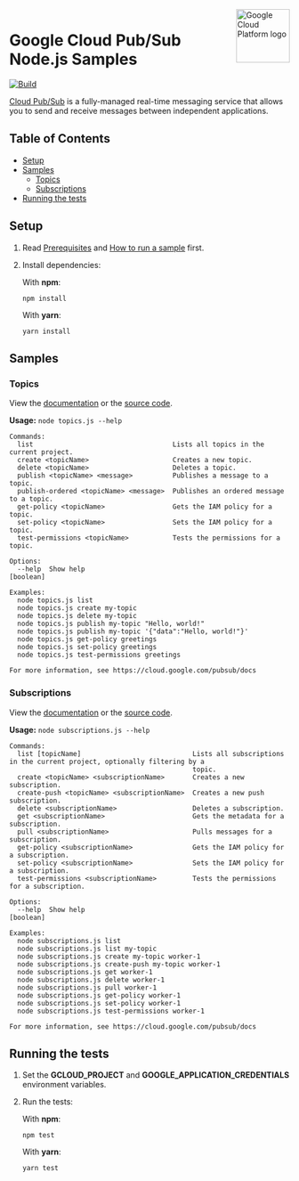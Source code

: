 <img src="https://avatars2.githubusercontent.com/u/2810941?v=3&s=96" alt="Google Cloud Platform logo" title="Google Cloud Platform" align="right" height="96" width="96"/>

# Google Cloud Pub/Sub Node.js Samples

[![Build](https://storage.googleapis.com/cloud-docs-samples-badges/GoogleCloudPlatform/nodejs-docs-samples/nodejs-docs-samples-pubsub.svg)]()

[Cloud Pub/Sub](https://cloud.google.com/pubsub/docs) is a fully-managed real-time messaging service that allows you to send and receive messages between independent applications.

## Table of Contents

* [Setup](#setup)
* [Samples](#samples)
  * [Topics](#topics)
  * [Subscriptions](#subscriptions)
* [Running the tests](#running-the-tests)

## Setup

1.  Read [Prerequisites][prereq] and [How to run a sample][run] first.
1.  Install dependencies:

    With **npm**:

        npm install

    With **yarn**:

        yarn install

[prereq]: ../README.md#prerequisities
[run]: ../README.md#how-to-run-a-sample

## Samples

### Topics

View the [documentation][topics_0_docs] or the [source code][topics_0_code].

__Usage:__ `node topics.js --help`

```
Commands:
  list                                   Lists all topics in the current project.
  create <topicName>                     Creates a new topic.
  delete <topicName>                     Deletes a topic.
  publish <topicName> <message>          Publishes a message to a topic.
  publish-ordered <topicName> <message>  Publishes an ordered message to a topic.
  get-policy <topicName>                 Gets the IAM policy for a topic.
  set-policy <topicName>                 Sets the IAM policy for a topic.
  test-permissions <topicName>           Tests the permissions for a topic.

Options:
  --help  Show help                                                                                            [boolean]

Examples:
  node topics.js list
  node topics.js create my-topic
  node topics.js delete my-topic
  node topics.js publish my-topic "Hello, world!"
  node topics.js publish my-topic '{"data":"Hello, world!"}'
  node topics.js get-policy greetings
  node topics.js set-policy greetings
  node topics.js test-permissions greetings

For more information, see https://cloud.google.com/pubsub/docs
```

[topics_0_docs]: https://cloud.google.com/pubsub/publisher
[topics_0_code]: topics.js

### Subscriptions

View the [documentation][subscriptions_1_docs] or the [source code][subscriptions_1_code].

__Usage:__ `node subscriptions.js --help`

```
Commands:
  list [topicName]                            Lists all subscriptions in the current project, optionally filtering by a
                                              topic.
  create <topicName> <subscriptionName>       Creates a new subscription.
  create-push <topicName> <subscriptionName>  Creates a new push subscription.
  delete <subscriptionName>                   Deletes a subscription.
  get <subscriptionName>                      Gets the metadata for a subscription.
  pull <subscriptionName>                     Pulls messages for a subscription.
  get-policy <subscriptionName>               Gets the IAM policy for a subscription.
  set-policy <subscriptionName>               Sets the IAM policy for a subscription.
  test-permissions <subscriptionName>         Tests the permissions for a subscription.

Options:
  --help  Show help                                                                                            [boolean]

Examples:
  node subscriptions.js list
  node subscriptions.js list my-topic
  node subscriptions.js create my-topic worker-1
  node subscriptions.js create-push my-topic worker-1
  node subscriptions.js get worker-1
  node subscriptions.js delete worker-1
  node subscriptions.js pull worker-1
  node subscriptions.js get-policy worker-1
  node subscriptions.js set-policy worker-1
  node subscriptions.js test-permissions worker-1

For more information, see https://cloud.google.com/pubsub/docs
```

[subscriptions_1_docs]: https://cloud.google.com/pubsub/subscriber
[subscriptions_1_code]: subscriptions.js

## Running the tests

1.  Set the **GCLOUD_PROJECT** and **GOOGLE_APPLICATION_CREDENTIALS** environment variables.

1.  Run the tests:

    With **npm**:

        npm test

    With **yarn**:

        yarn test
